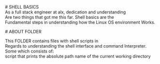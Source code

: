# SHELL BASICS 
 As a full stack engineer at alx, dedication and understanding 
 Are two things that got me this far. Shell basics are the  
 Fundamental steps in understanding how the Linux OS environment 
 Works. 
  
 # ABOUT FOLDER 
  
 This FOLDER contains files with shell scripts in  
 Regards to understanding the shell interface and command 
 Interpreter. 
 Some which consists of: 
 script that prints the absolute path name of the current working directory
